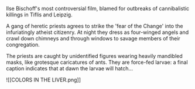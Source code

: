 Ilse Bischoff's most controversial film, blamed for outbreaks of cannibalistic killings in Tiflis and Leipzig.

A gang of heretic priests agrees to strike the 'fear of the Change' into the infuriatingly atheist citizenry. At night they dress as four-winged angels and crawl down chimneys and through windows to savage members of their congregation.

The priests are caught by unidentified figures wearing heavily mandibled masks, like grotesque caricatures of ants. They are force-fed larvae: a final caption indicates that at dawn the larvae will hatch…

![[COLORS IN THE LIVER.png]]